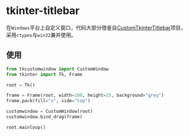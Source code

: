 # tkinter-titlebar

在`Windows`平台上自定义窗口，代码大部分借鉴自[CustomTkinterTitlebar](https://pypi.org/project/CustomTkinterTitlebar/)项目，采用`ctypes`与`win32`兼并使用。

## 使用
```Python
from tkcustomwindow import CustomWindow
from tkinter import Tk, Frame

root = Tk()

frame = Frame(root, width=100, height=25, background="grey")
frame.pack(fill="x", side="top")

customwindow = CustomWindow(root)
customwindow.bind_drag(frame)

root.mainloop()

```
